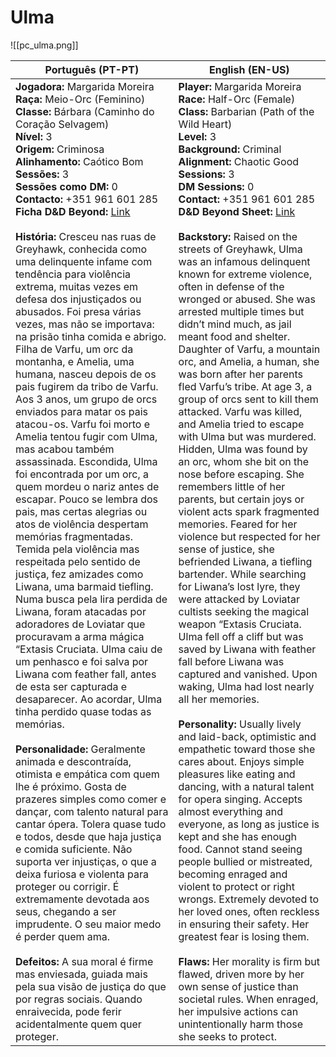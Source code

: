 # Ulma
![[pc_ulma.png]]

| Português (PT-PT)                                                                                                                                                                                                                                                                                                                                                                                                                                                                                                                                                                                                                                                                                                                                                                                                                                                                                                                                                                                                                                                                                                                                                                                                                                                                                                                                                                                                                                                                                                                                                                                                                                                                                                                                                                                                                                                                                                                                                                                                                                                                                                                                                      | English (EN-US)                                                                                                                                                                                                                                                                                                                                                                                                                                                                                                                                                                                                                                                                                                                                                                                                                                                                                                                                                                                                                                                                                                                                                                                                                                                                                                                                                                                                                                                                                                                                                                                                                                                                                                                                                                                                                                                                                                                                                                                                                                                                                                                                                                 |
| ---------------------------------------------------------------------------------------------------------------------------------------------------------------------------------------------------------------------------------------------------------------------------------------------------------------------------------------------------------------------------------------------------------------------------------------------------------------------------------------------------------------------------------------------------------------------------------------------------------------------------------------------------------------------------------------------------------------------------------------------------------------------------------------------------------------------------------------------------------------------------------------------------------------------------------------------------------------------------------------------------------------------------------------------------------------------------------------------------------------------------------------------------------------------------------------------------------------------------------------------------------------------------------------------------------------------------------------------------------------------------------------------------------------------------------------------------------------------------------------------------------------------------------------------------------------------------------------------------------------------------------------------------------------------------------------------------------------------------------------------------------------------------------------------------------------------------------------------------------------------------------------------------------------------------------------------------------------------------------------------------------------------------------------------------------------------------------------------------------------------------------------------------------------------- | ------------------------------------------------------------------------------------------------------------------------------------------------------------------------------------------------------------------------------------------------------------------------------------------------------------------------------------------------------------------------------------------------------------------------------------------------------------------------------------------------------------------------------------------------------------------------------------------------------------------------------------------------------------------------------------------------------------------------------------------------------------------------------------------------------------------------------------------------------------------------------------------------------------------------------------------------------------------------------------------------------------------------------------------------------------------------------------------------------------------------------------------------------------------------------------------------------------------------------------------------------------------------------------------------------------------------------------------------------------------------------------------------------------------------------------------------------------------------------------------------------------------------------------------------------------------------------------------------------------------------------------------------------------------------------------------------------------------------------------------------------------------------------------------------------------------------------------------------------------------------------------------------------------------------------------------------------------------------------------------------------------------------------------------------------------------------------------------------------------------------------------------------------------------------------- |
| **Jogadora:** Margarida Moreira<br>**Raça:** Meio-Orc (Feminino)<br>**Classe:** Bárbara (Caminho do Coração Selvagem)<br>**Nível:** 3<br>**Origem:** Criminosa<br>**Alinhamento:** Caótico Bom<br>**Sessões:** 3<br>**Sessões como DM:** 0<br>**Contacto:** +351 961 601 285<br>**Ficha D&D Beyond:** [Link](https://www.dndbeyond.com/characters/146573550)<br><br>**História:** Cresceu nas ruas de Greyhawk, conhecida como uma delinquente infame com tendência para violência extrema, muitas vezes em defesa dos injustiçados ou abusados. Foi presa várias vezes, mas não se importava: na prisão tinha comida e abrigo. Filha de Varfu, um orc da montanha, e Amelia, uma humana, nasceu depois de os pais fugirem da tribo de Varfu. Aos 3 anos, um grupo de orcs enviados para matar os pais atacou-os. Varfu foi morto e Amelia tentou fugir com Ulma, mas acabou também assassinada. Escondida, Ulma foi encontrada por um orc, a quem mordeu o nariz antes de escapar. Pouco se lembra dos pais, mas certas alegrias ou atos de violência despertam memórias fragmentadas. Temida pela violência mas respeitada pelo sentido de justiça, fez amizades como Liwana, uma barmaid tiefling. Numa busca pela lira perdida de Liwana, foram atacadas por adoradores de Loviatar que procuravam a arma mágica “Extasis Cruciata. Ulma caiu de um penhasco e foi salva por Liwana com feather fall, antes de esta ser capturada e desaparecer. Ao acordar, Ulma tinha perdido quase todas as memórias.<br><br>**Personalidade:** Geralmente animada e descontraída, otimista e empática com quem lhe é próximo. Gosta de prazeres simples como comer e dançar, com talento natural para cantar ópera. Tolera quase tudo e todos, desde que haja justiça e comida suficiente. Não suporta ver injustiças, o que a deixa furiosa e violenta para proteger ou corrigir. É extremamente devotada aos seus, chegando a ser imprudente. O seu maior medo é perder quem ama.<br><br>**Defeitos:** A sua moral é firme mas enviesada, guiada mais pela sua visão de justiça do que por regras sociais. Quando enraivecida, pode ferir acidentalmente quem quer proteger. | **Player:** Margarida Moreira<br>**Race:** Half-Orc (Female)<br>**Class:** Barbarian (Path of the Wild Heart)<br>**Level:** 3<br>**Background:** Criminal<br>**Alignment:** Chaotic Good<br>**Sessions:** 3<br>**DM Sessions:** 0<br>**Contact:** +351 961 601 285<br>**D&D Beyond Sheet:** [Link](https://www.dndbeyond.com/characters/146573550)<br><br>**Backstory:** Raised on the streets of Greyhawk, Ulma was an infamous delinquent known for extreme violence, often in defense of the wronged or abused. She was arrested multiple times but didn’t mind much, as jail meant food and shelter. Daughter of Varfu, a mountain orc, and Amelia, a human, she was born after her parents fled Varfu’s tribe. At age 3, a group of orcs sent to kill them attacked. Varfu was killed, and Amelia tried to escape with Ulma but was murdered. Hidden, Ulma was found by an orc, whom she bit on the nose before escaping. She remembers little of her parents, but certain joys or violent acts spark fragmented memories. Feared for her violence but respected for her sense of justice, she befriended Liwana, a tiefling bartender. While searching for Liwana’s lost lyre, they were attacked by Loviatar cultists seeking the magical weapon “Extasis Cruciata. Ulma fell off a cliff but was saved by Liwana with feather fall before Liwana was captured and vanished. Upon waking, Ulma had lost nearly all her memories.<br><br>**Personality:** Usually lively and laid-back, optimistic and empathetic toward those she cares about. Enjoys simple pleasures like eating and dancing, with a natural talent for opera singing. Accepts almost everything and everyone, as long as justice is kept and she has enough food. Cannot stand seeing people bullied or mistreated, becoming enraged and violent to protect or right wrongs. Extremely devoted to her loved ones, often reckless in ensuring their safety. Her greatest fear is losing them.<br><br>**Flaws:** Her morality is firm but flawed, driven more by her own sense of justice than societal rules. When enraged, her impulsive actions can unintentionally harm those she seeks to protect. |


















